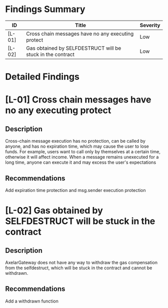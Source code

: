 # Findings Summary

| ID     | Title                                                       | Severity |
| ------ | ----------------------------------------------------------- | -------- |
| [L-01] | Cross chain messages have no any executing protect          | Low      |
| [L-02] | Gas obtained by SELFDESTRUCT will be stuck in the contract  | Low      |

# Detailed Findings

# [L-01] Cross chain messages have no any executing protect

## Description

Cross-chain message execution has no protection, can be called by anyone, and has no expiration time, which may cause the user to lose funds.
For example, users want to call only by themselves at a certain time, otherwise it will affect income.
When a message remains unexecuted for a long time, anyone can execute it and may excess the user's expectations

## Recommendations

Add expiration time protection and msg.sender execution protection

# [L-02] Gas obtained by SELFDESTRUCT will be stuck in the contract

## Description

AxelarGateway does not have any way to withdraw the gas compensation from the selfdestruct, which will be stuck in the contract and cannot be withdrawn.

## Recommendations

Add a withdrawn function
